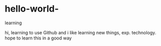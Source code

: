 # hello-world-
learning 

hi, learning to use Github and i like learning new things, exp. technology. 
hope to learn this in a good way
